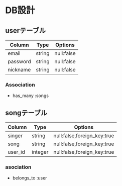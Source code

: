 # DB設計

## userテーブル

|Column|Type|Options|
|------|----|-------|
|email|string|null:false|
|password|string|null:false|
|nickname|string|null:false|

### Association
- has_many :songs

## songテーブル
|Column|Type|Options|
|------|----|-------|
|singer|string|null:false,foreign_key:true|
|song|string|null:false,foreign_key:true|
|user_id|integer|null:false,foreign_key:true|

### asociation
- belongs_to :user